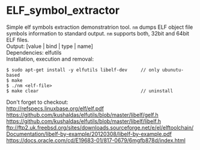 # ELF_symbol_extractor
Simple elf symbols extraction demonstratrion tool. `nm` dumps ELF object file symbols information to standard output. `nm` supports both, 32bit and 64bit ELF files.  
Output: [value | bind | type | name]  
Dependencies: elfutils  
Installation, execution and removal:  
```
$ sudo apt-get install -y elfutils libelf-dev     // only ubunutu-based
$ make
$ ./nm <elf-file>
$ make clear                                      // uninstall
```
  
Don't forget to checkout:  
http://refspecs.linuxbase.org/elf/elf.pdf
https://github.com/kushaldas/elfutils/blob/master/libelf/gelf.h
https://github.com/kushaldas/elfutils/blob/master/libelf/libelf.h
ftp://ftp2.uk.freebsd.org/sites/downloads.sourceforge.net/e/el/elftoolchain/Documentation/libelf-by-example/20120308/libelf-by-example.pdf
https://docs.oracle.com/cd/E19683-01/817-0679/6mgfb878d/index.html
